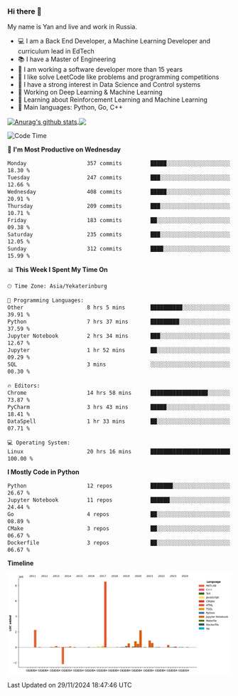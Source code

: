 ### Hi there 👋

My name is Yan and live and work in Russia.

- 💻 I am a Back End Developer, a Machine Learning Developer and curriculum lead in EdTech
- 📚 I have a Master of Engineering
- 🤔 I am working a software developer more than 15 years
- 🌱 I like solve LeetCode like problems and programming competitions
- 📝 I have a strong interest in Data Science and Control systems
- 🔭 Working on Deep Learning & Machine Learning
- 🌱 Learning about Reinforcement Learning and Machine Learning
- 🌟 Main languages: Python, Go, C++

<!--


**yanchick/yanchick** is a ✨ _special_ ✨ repository because its `README.md` (this file) appears on your GitHub profile.

Here are some ideas to get you started:

- I am a self taught Full Stack Developer and a Machine Learning Developer
- 🌱 I’m currently learning ...
- 👯 I’m looking to collaborate on ...
- 🤔 I’m looking for help with ...
- 💬 Ask me about ...
- 📫 How to reach me: ...
- 😄 Pronouns: ...
- ⚡ Fun fact: ...

-->


<a href="https://github.com/anuraghazra/github-readme-stats">
    <img align="center" src="https://github-readme-stats.vercel.app/api?username=yanchick&count_private=true" alt="Anurag's github stats" />
</a>
<a href="https://github.com/anuraghazra/github-readme-stats">
    <img align="center" src="https://github-readme-stats.vercel.app/api/top-langs/?username=yanchick&hide=javascript,html,CSS" />
</a>

<!--START_SECTION:waka-->
![Code Time](http://img.shields.io/badge/Code%20Time-2%2C637%20hrs%202%20mins-blue)

📅 **I'm Most Productive on Wednesday** 

```text
Monday                   357 commits         █████░░░░░░░░░░░░░░░░░░░░   18.30 % 
Tuesday                  247 commits         ███░░░░░░░░░░░░░░░░░░░░░░   12.66 % 
Wednesday                408 commits         █████░░░░░░░░░░░░░░░░░░░░   20.91 % 
Thursday                 209 commits         ███░░░░░░░░░░░░░░░░░░░░░░   10.71 % 
Friday                   183 commits         ██░░░░░░░░░░░░░░░░░░░░░░░   09.38 % 
Saturday                 235 commits         ███░░░░░░░░░░░░░░░░░░░░░░   12.05 % 
Sunday                   312 commits         ████░░░░░░░░░░░░░░░░░░░░░   15.99 % 
```


📊 **This Week I Spent My Time On** 

```text
🕑︎ Time Zone: Asia/Yekaterinburg

💬 Programming Languages: 
Other                    8 hrs 5 mins        ██████████░░░░░░░░░░░░░░░   39.91 % 
Python                   7 hrs 37 mins       █████████░░░░░░░░░░░░░░░░   37.59 % 
Jupyter Notebook         2 hrs 34 mins       ███░░░░░░░░░░░░░░░░░░░░░░   12.67 % 
Jupyter                  1 hr 52 mins        ██░░░░░░░░░░░░░░░░░░░░░░░   09.29 % 
SQL                      3 mins              ░░░░░░░░░░░░░░░░░░░░░░░░░   00.30 % 

🔥 Editors: 
Chrome                   14 hrs 58 mins      ██████████████████░░░░░░░   73.87 % 
PyCharm                  3 hrs 43 mins       █████░░░░░░░░░░░░░░░░░░░░   18.41 % 
DataSpell                1 hr 33 mins        ██░░░░░░░░░░░░░░░░░░░░░░░   07.71 % 

💻 Operating System: 
Linux                    20 hrs 16 mins      █████████████████████████   100.00 % 
```

**I Mostly Code in Python** 

```text
Python                   12 repos            ███████░░░░░░░░░░░░░░░░░░   26.67 % 
Jupyter Notebook         11 repos            ██████░░░░░░░░░░░░░░░░░░░   24.44 % 
Go                       4 repos             ██░░░░░░░░░░░░░░░░░░░░░░░   08.89 % 
CMake                    3 repos             ██░░░░░░░░░░░░░░░░░░░░░░░   06.67 % 
Dockerfile               3 repos             ██░░░░░░░░░░░░░░░░░░░░░░░   06.67 % 
```



**Timeline**

![Lines of Code chart](https://raw.githubusercontent.com/yanchick/yanchick/main/assets/bar_graph.png)


 Last Updated on 29/11/2024 18:47:46 UTC
<!--END_SECTION:waka-->

